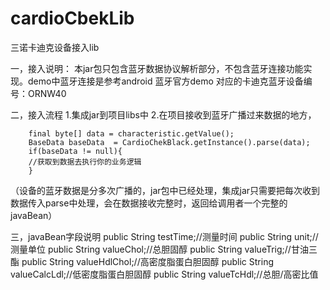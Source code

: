 # cardioCbekLib
三诺卡迪克设备接入lib

一，接入说明：
本jar包只包含蓝牙数据协议解析部分，不包含蓝牙连接功能实现。demo中蓝牙连接是参考android 蓝牙官方demo
对应的卡迪克蓝牙设备编号：ORNW40  

二，接入流程
1.集成jar到项目libs中
2.在项目接收到蓝牙广播过来数据的地方，
		   
		final byte[] data = characteristic.getValue();
		BaseData baseData  = CardioChekBlack.getInstance().parse(data);
		if(baseData != null){
		//获取到数据去执行你的业务逻辑
		}

（设备的蓝牙数据是分多次广播的，jar包中已经处理，集成jar只需要把每次收到数据传入parse中处理，会在数据接收完整时，返回给调用者一个完整的javaBean）

三，javaBean字段说明
		public String testTime;//测量时间
		public String unit;//测量单位
		public String valueChol;//总胆固醇
		public String valueTrig;//甘油三酯
		public String valueHdlChol;//高密度脂蛋白胆固醇
		public String valueCalcLdl;//低密度脂蛋白胆固醇
		public String valueTcHdl;//总胆/高密比值
